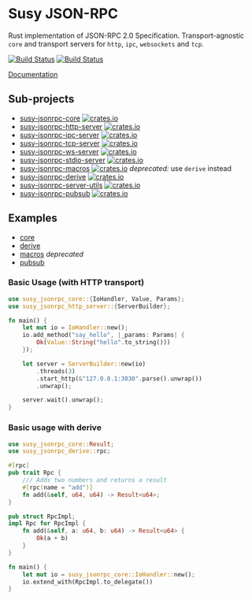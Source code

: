 # Susy JSON-RPC

Rust implementation of JSON-RPC 2.0 Specification.
Transport-agnostic `core` and transport servers for `http`, `ipc`, `websockets` and `tcp`.

[![Build Status][travis-image]][travis-url]
[![Build Status][appveyor-image]][appveyor-url]

[travis-image]: https://travis-ci.org/susytech/susy-jsonrpc.svg?branch=master
[travis-url]: https://travis-ci.org/susytech/susy-jsonrpc
[appveyor-image]: https://ci.appveyor.com/api/projects/status/github/susytech/susy-jsonrpc?svg=true
[appveyor-url]: https://ci.appveyor.com/project/susytech/susy-jsonrpc/branch/master

[Documentation](http://susytech.github.io/jsonrpc/)

## Sub-projects
- [susy-jsonrpc-core](./core) [![crates.io][core-image]][core-url]
- [susy-jsonrpc-http-server](./http) [![crates.io][http-server-image]][http-server-url]
- [susy-jsonrpc-ipc-server](./ipc) [![crates.io][ipc-server-image]][ipc-server-url]
- [susy-jsonrpc-tcp-server](./tcp) [![crates.io][tcp-server-image]][tcp-server-url]
- [susy-jsonrpc-ws-server](./ws) [![crates.io][ws-server-image]][ws-server-url]
- [susy-jsonrpc-stdio-server](./stdio) [![crates.io][stdio-server-image]][stdio-server-url]
- [susy-jsonrpc-macros](./macros) [![crates.io][macros-image]][macros-url] *deprecated:* use `derive` instead
- [susy-jsonrpc-derive](./derive) [![crates.io][derive-image]][derive-url]
- [susy-jsonrpc-server-utils](./server-utils) [![crates.io][server-utils-image]][server-utils-url]
- [susy-jsonrpc-pubsub](./pubsub) [![crates.io][pubsub-image]][pubsub-url]

[core-image]: https://img.shields.io/crates/v/susy-jsonrpc-core.svg
[core-url]: https://crates.io/crates/susy-jsonrpc-core
[http-server-image]: https://img.shields.io/crates/v/susy-jsonrpc-http-server.svg
[http-server-url]: https://crates.io/crates/susy-jsonrpc-http-server
[ipc-server-image]: https://img.shields.io/crates/v/susy-jsonrpc-ipc-server.svg
[ipc-server-url]: https://crates.io/crates/susy-jsonrpc-ipc-server
[tcp-server-image]: https://img.shields.io/crates/v/susy-jsonrpc-tcp-server.svg
[tcp-server-url]: https://crates.io/crates/susy-jsonrpc-tcp-server
[ws-server-image]: https://img.shields.io/crates/v/susy-jsonrpc-ws-server.svg
[ws-server-url]: https://crates.io/crates/susy-jsonrpc-ws-server
[stdio-server-image]: https://img.shields.io/crates/v/susy-jsonrpc-stdio-server.svg
[stdio-server-url]: https://crates.io/crates/susy-jsonrpc-stdio-server
[macros-image]: https://img.shields.io/crates/v/susy-jsonrpc-macros.svg
[macros-url]: https://crates.io/crates/susy-jsonrpc-macros
[derive-image]: https://img.shields.io/crates/v/susy-jsonrpc-derive.svg
[derive-url]: https://crates.io/crates/susy-jsonrpc-derive
[server-utils-image]: https://img.shields.io/crates/v/susy-jsonrpc-server-utils.svg
[server-utils-url]: https://crates.io/crates/susy-jsonrpc-server-utils
[pubsub-image]: https://img.shields.io/crates/v/susy-jsonrpc-pubsub.svg
[pubsub-url]: https://crates.io/crates/susy-jsonrpc-pubsub

## Examples

- [core](./core/examples)
- [derive](./derive/examples)
- [macros](./macros/examples) *deprecated*
- [pubsub](./pubsub/examples)

### Basic Usage (with HTTP transport)

```rust
use susy_jsonrpc_core::{IoHandler, Value, Params};
use susy_jsonrpc_http_server::{ServerBuilder};

fn main() {
	let mut io = IoHandler::new();
	io.add_method("say_hello", |_params: Params| {
		Ok(Value::String("hello".to_string()))
	});

	let server = ServerBuilder::new(io)
		.threads(3)
		.start_http(&"127.0.0.1:3030".parse().unwrap())
		.unwrap();

	server.wait().unwrap();
}
```

### Basic usage with derive

```rust
use susy_jsonrpc_core::Result;
use susy_jsonrpc_derive::rpc;

#[rpc]
pub trait Rpc {
	/// Adds two numbers and returns a result
	#[rpc(name = "add")]
	fn add(&self, u64, u64) -> Result<u64>;
}

pub struct RpcImpl;
impl Rpc for RpcImpl {
	fn add(&self, a: u64, b: u64) -> Result<u64> {
		Ok(a + b)
	}
}

fn main() {
	let mut io = susy_jsonrpc_core::IoHandler::new();
	io.extend_with(RpcImpl.to_delegate())
}
